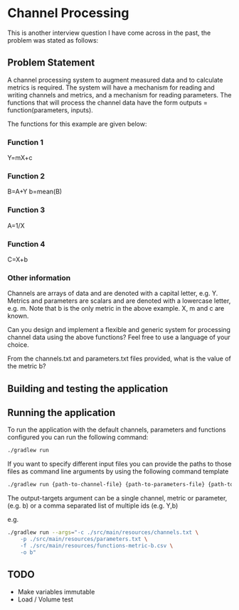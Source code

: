 # Channel Processing

This is another interview question I have come across in the past, the problem was
stated as follows:

## Problem Statement

A channel processing system to augment measured data and to calculate metrics is required.
The system will have a mechanism for reading and writing channels and metrics, and a mechanism for reading parameters.
The functions that will process the channel data have the form outputs = function(parameters, inputs).

The functions for this example are given below:

### Function 1

Y=mX+c

### Function 2

B=A+Y
b=mean(B)

### Function 3

A=1/X

### Function 4

C=X+b

### Other information

Channels are arrays of data and are denoted with a capital letter, e.g. Y.
Metrics and parameters are scalars and are denoted with a lowercase letter, e.g. m.
Note that b is the only metric in the above example. X, m and c are known.

Can you design and implement a flexible and generic system for processing channel data
using the above functions? Feel free to use a language of your choice.

From the channels.txt and parameters.txt files provided, what is the value of the metric b?

## Building and testing the application

## Running the application

To run the application with the default channels, parameters and functions configured
you can run the following command:

```bash
./gradlew run
```

If you want to specify different input files you can provide the paths to those files
as command line arguments by using the following command template

```bash
./gradlew run {path-to-channel-file} {path-to-parameters-file} {path-to-functions-file} {output-targets}
```

The output-targets argument can be a single channel, metric or parameter, (e.g. b) or a comma separated list
of multiple ids (e.g. Y,b)

e.g.

```bash
./gradlew run --args="-c ./src/main/resources/channels.txt \
    -p ./src/main/resources/parameters.txt \
    -f ./src/main/resources/functions-metric-b.csv \
    -o b"
```

## TODO

* Make variables immutable
* Load / Volume test